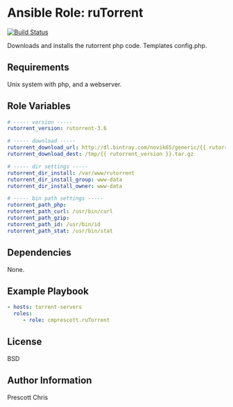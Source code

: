 Ansible Role: ruTorrent
=========
[![Build Status](https://travis-ci.org/cmprescott/ansible-role-rutorrent.svg?branch=master)](https://travis-ci.org/cmprescott/ansible-role-rutorrent)

Downloads and installs the rutorrent php code. Templates config.php.

Requirements
------------

Unix system with php, and a webserver.

Role Variables
--------------

```yaml
# ----- version -----
rutorrent_version: rutorrent-3.6

# ----- download -----
rutorrent_download_url: http://dl.bintray.com/novik65/generic/{{ rutorrent_version }}.tar.gz
rutorrent_download_dest: /tmp/{{ rutorrent_version }}.tar.gz

# ----- dir settings -----
rutorrent_dir_install: /var/www/rutorrent
rutorrent_dir_install_group: www-data
rutorrent_dir_install_owner: www-data

# ----- bin path settings -----
rutorrent_path_php: 
rutorrent_path_curl: /usr/bin/curl
rutorrent_path_gzip:
rutorrent_path_id: /usr/bin/id
rutorrent_path_stat: /usr/bin/stat

```

Dependencies
------------

None.

Example Playbook
----------------

```yaml
- hosts: torrent-servers
  roles:
     - role: cmprescott.ruTorrent
```

License
-------

BSD

Author Information
------------------

Prescott Chris
